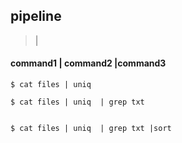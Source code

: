 ## pipeline

> |



#### command1 | command2 |command3

```shell
$ cat files | uniq

$ cat files | uniq	| grep txt


$ cat files | uniq	| grep txt |sort


```

